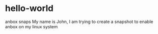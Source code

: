 # hello-world
anbox snaps
My name is John, I am trying to create a snapshot to enable anbox on my linux system
